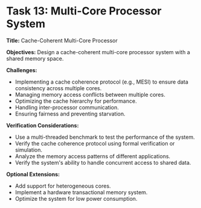 # Task 13: Multi-Core Processor System

**Title:** Cache-Coherent Multi-Core Processor

**Objectives:**
Design a cache-coherent multi-core processor system with a shared memory space.

**Challenges:**
*   Implementing a cache coherence protocol (e.g., MESI) to ensure data consistency across multiple cores.
*   Managing memory access conflicts between multiple cores.
*   Optimizing the cache hierarchy for performance.
*   Handling inter-processor communication.
*   Ensuring fairness and preventing starvation.

**Verification Considerations:**
*   Use a multi-threaded benchmark to test the performance of the system.
*   Verify the cache coherence protocol using formal verification or simulation.
*   Analyze the memory access patterns of different applications.
*   Verify the system's ability to handle concurrent access to shared data.

**Optional Extensions:**
*   Add support for heterogeneous cores.
*   Implement a hardware transactional memory system.
*   Optimize the system for low power consumption.